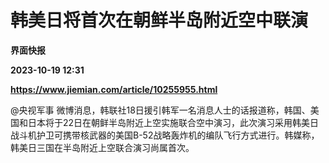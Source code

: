 # 韩美日将首次在朝鲜半岛附近空中联演
**界面快报**

**2023-10-19 12:31**

**https://www.jiemian.com/article/10255955.html**

@央视军事 微博消息，韩联社18日援引韩军一名消息人士的话报道称，韩国、美国和日本将于22日在朝鲜半岛附近上空实施联合空中演习，此次演习采用韩美日战斗机护卫可携带核武器的美国B-52战略轰炸机的编队飞行方式进行。韩媒称，韩美日三国在半岛附近上空联合演习尚属首次。